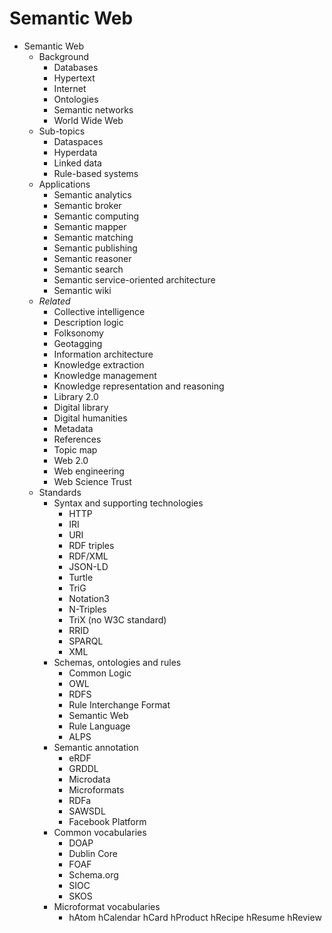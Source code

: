 # Semantic Web

* Semantic Web
  * Background
    - Databases
    - Hypertext
    - Internet
    - Ontologies
    - Semantic networks
    - World Wide Web
  * Sub-topics
    - Dataspaces
    - Hyperdata
    - Linked data
    - Rule-based systems
  * Applications
    - Semantic analytics
    - Semantic broker
    - Semantic computing
    - Semantic mapper
    - Semantic matching
    - Semantic publishing
    - Semantic reasoner
    - Semantic search
    - Semantic service-oriented architecture
    - Semantic wiki
  * *Related*
    - Collective intelligence
    - Description logic
    - Folksonomy
    - Geotagging
    - Information architecture
    - Knowledge extraction
    - Knowledge management
    - Knowledge representation and reasoning
    - Library 2.0
    - Digital library
    - Digital humanities
    - Metadata
    - References
    - Topic map
    - Web 2.0
    - Web engineering
    - Web Science Trust
  * Standards
    * Syntax and supporting technologies
      - HTTP
      - IRI
      - URI
      - RDF triples
      - RDF/XML
      - JSON-LD
      - Turtle
      - TriG
      - Notation3
      - N-Triples
      - TriX (no W3C standard)
      - RRID
      - SPARQL
      - XML
    * Schemas, ontologies and rules
      - Common Logic
      - OWL
      - RDFS
      - Rule Interchange Format
      - Semantic Web
      - Rule Language
      - ALPS
    * Semantic annotation
      - eRDF
      - GRDDL
      - Microdata
      - Microformats
      - RDFa
      - SAWSDL
      - Facebook Platform
    * Common vocabularies
      - DOAP
      - Dublin Core
      - FOAF
      - Schema.org
      - SIOC
      - SKOS
    * Microformat vocabularies
      - hAtom hCalendar hCard hProduct hRecipe hResume hReview
